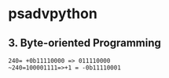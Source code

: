 # psadvpython
## 3. Byte-oriented Programming
```
240= +0b11110000 => 011110000  
~240=100001111=>+1 = -0b11110001
```
